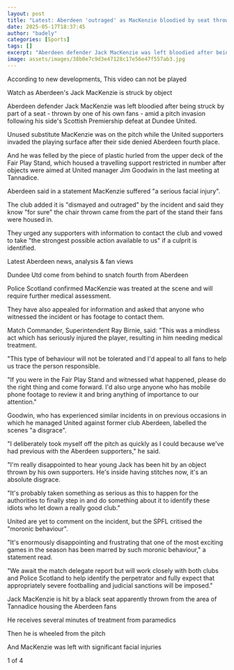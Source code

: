```yaml
---
layout: post
title: "Latest: Aberdeen 'outraged' as MacKenzie bloodied by seat thrown by own fans"
date: 2025-05-17T18:37:45
author: "badely"
categories: [Sports]
tags: []
excerpt: "Aberdeen defender Jack MacKenzie was left bloodied after being struck by an object thrown by one of his own fans amid a pitch invasion following his s"
image: assets/images/38b0e7c9d3e47128c17e56e47f557ab3.jpg
---
```


According to new developments, This video can not be played

Watch as Aberdeen's Jack MacKenzie is struck by object

Aberdeen defender Jack MacKenzie was left bloodied after being struck by part of a seat - thrown by one of his own fans - amid a pitch invasion following his side's Scottish Premiership defeat at Dundee United.

Unused substitute MacKenzie was on the pitch while the United supporters invaded the playing surface after their side denied Aberdeen fourth place.

And he was felled by the piece of plastic hurled from the upper deck of the Fair Play Stand, which housed a travelling support restricted in number after objects were aimed at United manager Jim Goodwin in the last meeting at Tannadice. 

Aberdeen said in a statement MacKenzie suffered "a serious facial injury".

The club added it is "dismayed and outraged" by the incident and said they know "for sure" the chair thrown came from the part of the stand their fans were housed in.

They urged any supporters with information to contact the club and vowed to take "the strongest possible action available to us" if a culprit is identified.

Latest Aberdeen news, analysis & fan views

Dundee Utd come from behind to snatch fourth from Aberdeen

Police Scotland confirmed MacKenzie was treated at the scene and will require further medical assessment.

They have also appealed for information and asked that anyone who witnessed the incident or has footage to contact them.  

Match Commander, Superintendent Ray Birnie, said: "This was a mindless act which has seriously injured the player, resulting in him needing medical treatment.

"This type of behaviour will not be tolerated and I'd appeal to all fans to help us trace the person responsible.

"If you were in the Fair Play Stand and witnessed what happened, please do the right thing and come forward. I'd also urge anyone who has mobile phone footage to review it and bring anything of importance to our attention."

Goodwin, who has experienced similar incidents in on previous occasions in which he managed United against former club Aberdeen, labelled the scenes "a disgrace".

"I deliberately took myself off the pitch as quickly as I could because we've had previous with the Aberdeen supporters," he said.

"I'm really disappointed to hear young Jack has been hit by an object thrown by his own supporters. He's inside having stitches now, it's an absolute disgrace.

"It's probably taken something as serious as this to happen for the authorities to finally step in and do something about it to identify these idiots who let down a really good club." 

United are yet to comment on the incident, but the SPFL critised the "moronic behaviour".

"It's enormously disappointing and frustrating that one of the most exciting games in the season has been marred by such moronic behaviour," a statement read.

"We await the match delegate report but will work closely with both clubs and Police Scotland to help identify the perpetrator and fully expect that appropriately severe footballing and judicial sanctions will be imposed."

Jack MacKenzie is hit by a black seat apparently thrown from the area of Tannadice housing the Aberdeen fans

He receives several minutes of treatment from paramedics

Then he is wheeled from the pitch

And MacKenzie was left with significant facial injuries

1 of 4

